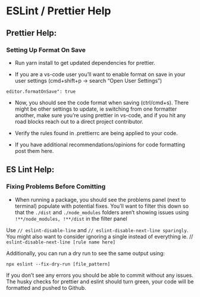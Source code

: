 # ESLint / Prettier Help

## Prettier Help:

### Setting Up Format On Save

- Run yarn install to get updated dependencies for prettier.

- If you are a vs-code user you’ll want to enable format on save in your user settings (cmd+shift+p -> search “Open User Settings”)

`editor.formatOnSave": true​`

- Now, you should see the code format when saving (ctrl/cmd+s). There might be other settings to update, ie switching from one formatter another, make sure you’re using prettier in vs-code, and if you hit any road blocks reach out to a direct project contributor.

- Verify the rules found in .prettierrc are being applied to your code.
- If you have additional recommendations/opinions for code formatting post them here.

## ES Lint Help:

### Fixing Problems Before Comitting

- When running a package, you should see the problems panel (next to terminal) populate with potential fixes. You’ll want to filter this down so that the `./dist` and `./node_modules` folders aren’t showing issues using `​!**/node_modules, !**/dist`​ in the filter panel

Use `​// eslint-disable-line`​ and `​// eslint-disable-next-line​ sparingly`. You might also want to consider ignoring a single instead of everything ​ie. // `eslint-disable-next-line [rule name here]​`

Additionally, you can run a dry run to see the same output using:

`npx eslint --fix-dry-run [file_pattern]`

If you don’t see any errors you should be able to commit without any issues. The husky checks for prettier and eslint should turn green, your code will be formatted and pushed to Github.
